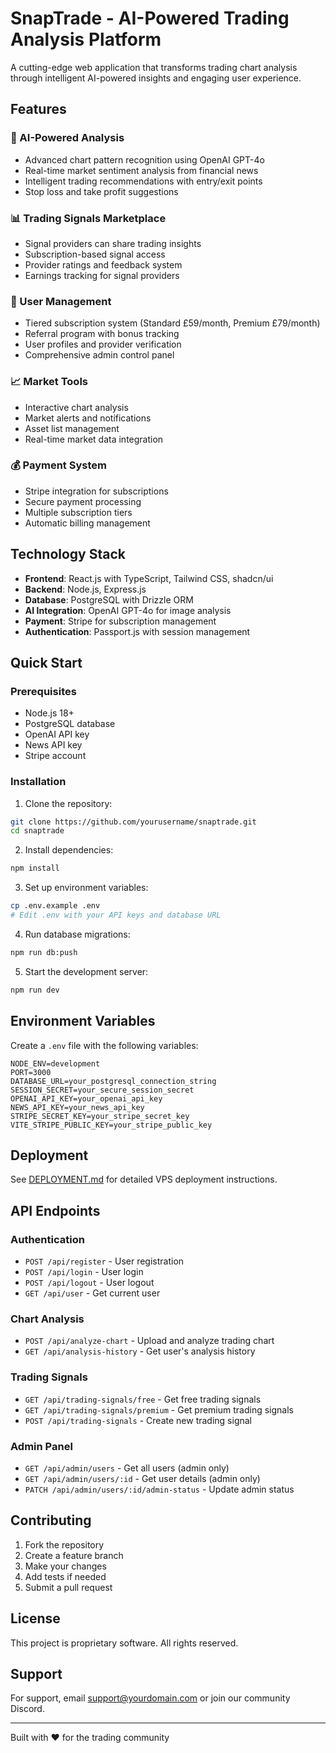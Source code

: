 # SnapTrade - AI-Powered Trading Analysis Platform

A cutting-edge web application that transforms trading chart analysis through intelligent AI-powered insights and engaging user experience.

## Features

### 🤖 AI-Powered Analysis
- Advanced chart pattern recognition using OpenAI GPT-4o
- Real-time market sentiment analysis from financial news
- Intelligent trading recommendations with entry/exit points
- Stop loss and take profit suggestions

### 📊 Trading Signals Marketplace
- Signal providers can share trading insights
- Subscription-based signal access
- Provider ratings and feedback system
- Earnings tracking for signal providers

### 👥 User Management
- Tiered subscription system (Standard £59/month, Premium £79/month)
- Referral program with bonus tracking
- User profiles and provider verification
- Comprehensive admin control panel

### 📈 Market Tools
- Interactive chart analysis
- Market alerts and notifications
- Asset list management
- Real-time market data integration

### 💰 Payment System
- Stripe integration for subscriptions
- Secure payment processing
- Multiple subscription tiers
- Automatic billing management

## Technology Stack

- **Frontend**: React.js with TypeScript, Tailwind CSS, shadcn/ui
- **Backend**: Node.js, Express.js
- **Database**: PostgreSQL with Drizzle ORM
- **AI Integration**: OpenAI GPT-4o for image analysis
- **Payment**: Stripe for subscription management
- **Authentication**: Passport.js with session management

## Quick Start

### Prerequisites
- Node.js 18+ 
- PostgreSQL database
- OpenAI API key
- News API key
- Stripe account

### Installation

1. Clone the repository:
```bash
git clone https://github.com/yourusername/snaptrade.git
cd snaptrade
```

2. Install dependencies:
```bash
npm install
```

3. Set up environment variables:
```bash
cp .env.example .env
# Edit .env with your API keys and database URL
```

4. Run database migrations:
```bash
npm run db:push
```

5. Start the development server:
```bash
npm run dev
```

## Environment Variables

Create a `.env` file with the following variables:

```
NODE_ENV=development
PORT=3000
DATABASE_URL=your_postgresql_connection_string
SESSION_SECRET=your_secure_session_secret
OPENAI_API_KEY=your_openai_api_key
NEWS_API_KEY=your_news_api_key
STRIPE_SECRET_KEY=your_stripe_secret_key
VITE_STRIPE_PUBLIC_KEY=your_stripe_public_key
```

## Deployment

See [DEPLOYMENT.md](DEPLOYMENT.md) for detailed VPS deployment instructions.

## API Endpoints

### Authentication
- `POST /api/register` - User registration
- `POST /api/login` - User login
- `POST /api/logout` - User logout
- `GET /api/user` - Get current user

### Chart Analysis
- `POST /api/analyze-chart` - Upload and analyze trading chart
- `GET /api/analysis-history` - Get user's analysis history

### Trading Signals
- `GET /api/trading-signals/free` - Get free trading signals
- `GET /api/trading-signals/premium` - Get premium trading signals
- `POST /api/trading-signals` - Create new trading signal

### Admin Panel
- `GET /api/admin/users` - Get all users (admin only)
- `GET /api/admin/users/:id` - Get user details (admin only)
- `PATCH /api/admin/users/:id/admin-status` - Update admin status

## Contributing

1. Fork the repository
2. Create a feature branch
3. Make your changes
4. Add tests if needed
5. Submit a pull request

## License

This project is proprietary software. All rights reserved.

## Support

For support, email support@yourdomain.com or join our community Discord.

---

Built with ❤️ for the trading community